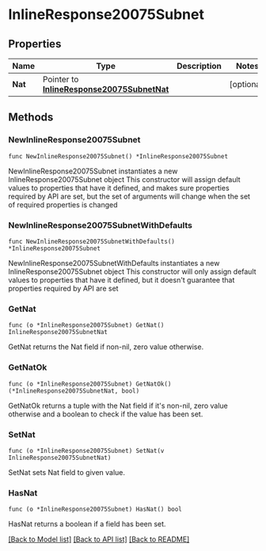 # InlineResponse20075Subnet

## Properties

Name | Type | Description | Notes
------------ | ------------- | ------------- | -------------
**Nat** | Pointer to [**InlineResponse20075SubnetNat**](InlineResponse20075SubnetNat.md) |  | [optional] 

## Methods

### NewInlineResponse20075Subnet

`func NewInlineResponse20075Subnet() *InlineResponse20075Subnet`

NewInlineResponse20075Subnet instantiates a new InlineResponse20075Subnet object
This constructor will assign default values to properties that have it defined,
and makes sure properties required by API are set, but the set of arguments
will change when the set of required properties is changed

### NewInlineResponse20075SubnetWithDefaults

`func NewInlineResponse20075SubnetWithDefaults() *InlineResponse20075Subnet`

NewInlineResponse20075SubnetWithDefaults instantiates a new InlineResponse20075Subnet object
This constructor will only assign default values to properties that have it defined,
but it doesn't guarantee that properties required by API are set

### GetNat

`func (o *InlineResponse20075Subnet) GetNat() InlineResponse20075SubnetNat`

GetNat returns the Nat field if non-nil, zero value otherwise.

### GetNatOk

`func (o *InlineResponse20075Subnet) GetNatOk() (*InlineResponse20075SubnetNat, bool)`

GetNatOk returns a tuple with the Nat field if it's non-nil, zero value otherwise
and a boolean to check if the value has been set.

### SetNat

`func (o *InlineResponse20075Subnet) SetNat(v InlineResponse20075SubnetNat)`

SetNat sets Nat field to given value.

### HasNat

`func (o *InlineResponse20075Subnet) HasNat() bool`

HasNat returns a boolean if a field has been set.


[[Back to Model list]](../README.md#documentation-for-models) [[Back to API list]](../README.md#documentation-for-api-endpoints) [[Back to README]](../README.md)


